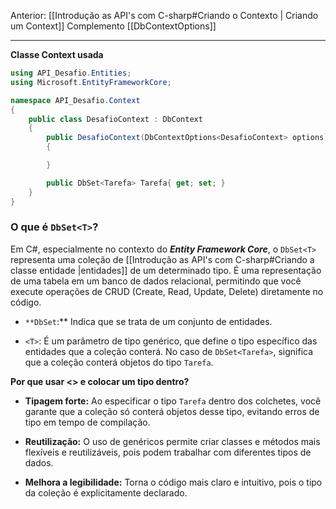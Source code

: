 Anterior: [[Introdução as API's com C-sharp#Criando o Contexto | Criando um Context]]
Complemento [[DbContextOptions]]

---
**Classe Context usada**
```C#
using API_Desafio.Entities;
using Microsoft.EntityFrameworkCore;

namespace API_Desafio.Context
{
    public class DesafioContext : DbContext
    {
        public DesafioContext(DbContextOptions<DesafioContext> options): base(options)
        {

        }

        public DbSet<Tarefa> Tarefa{ get; set; }
    }
}
```

### O que é `DbSet<T>`?

Em C#, especialmente no contexto do ***Entity Framework Core***, o `DbSet<T>` representa uma coleção de [[Introdução as API's com C-sharp#Criando a classe entidade |entidades]] de um determinado tipo. É uma representação de uma tabela em um banco de dados relacional, permitindo que você execute operações de CRUD (Create, Read, Update, Delete) diretamente no código.

- `**DbSet`:** Indica que se trata de um conjunto de entidades.

- `<T>`: É um parâmetro de tipo genérico, que define o tipo específico das entidades que a coleção conterá. No caso de `DbSet<Tarefa>`, significa que a coleção conterá objetos do tipo `Tarefa`.

**Por que usar <> e colocar um tipo dentro?**

- **Tipagem forte:** Ao especificar o tipo `Tarefa` dentro dos colchetes, você garante que a coleção só conterá objetos desse tipo, evitando erros de tipo em tempo de compilação.

- **Reutilização:** O uso de genéricos permite criar classes e métodos mais flexíveis e reutilizáveis, pois podem trabalhar com diferentes tipos de dados.

- **Melhora a legibilidade:** Torna o código mais claro e intuitivo, pois o tipo da coleção é explicitamente declarado.

